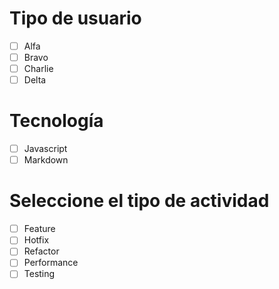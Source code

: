 # Tipo de usuario
- [ ] Alfa
- [ ] Bravo 
- [ ] Charlie
- [ ] Delta

# Tecnología

- [ ] Javascript 
- [ ] Markdown

# Seleccione el tipo de actividad
- [ ] Feature
- [ ] Hotfix
- [ ] Refactor
- [ ] Performance
- [ ] Testing
